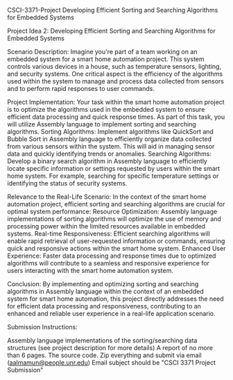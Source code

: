 CSCI-3371-Project
Developing Efficient Sorting and Searching Algorithms for Embedded Systems

Project Idea 2: Developing Efficient Sorting and Searching Algorithms for Embedded Systems

Scenario Description: Imagine you're part of a team working on an embedded system for a smart home automation project. This system controls various devices in a house, such as temperature sensors, lighting, and security systems. One critical aspect is the efficiency of the algorithms used within the system to manage and process data collected from sensors and to perform rapid responses to user commands.

Project Implementation: Your task within the smart home automation project is to optimize the algorithms used in the embedded system to ensure efficient data processing and quick response times. As part of this task, you will utilize Assembly language to implement sorting and searching algorithms. Sorting Algorithms: Implement algorithms like QuickSort and Bubble Sort in Assembly language to efficiently organize data collected from various sensors within the system. This will aid in managing sensor data and quickly identifying trends or anomalies. Searching Algorithms: Develop a binary search algorithm in Assembly language to efficiently locate specific information or settings requested by users within the smart home system. For example, searching for specific temperature settings or identifying the status of security systems.

Relevance to the Real-Life Scenario: In the context of the smart home automation project, efficient sorting and searching algorithms are crucial for optimal system performance: Resource Optimization: Assembly language implementations of sorting algorithms will optimize the use of memory and processing power within the limited resources available in embedded systems. Real-time Responsiveness: Efficient searching algorithms will enable rapid retrieval of user-requested information or commands, ensuring quick and responsive actions within the smart home system. Enhanced User Experience: Faster data processing and response times due to optimized algorithms will contribute to a seamless and responsive experience for users interacting with the smart home automation system.

Conclusion: By implementing and optimizing sorting and searching algorithms in Assembly language within the context of an embedded system for smart home automation, this project directly addresses the need for efficient data processing and responsiveness, contributing to an enhanced and reliable user experience in a real-life application scenario.

Submission Instructions:

Assembly language implementations of the sorting/searching data structures (see project description for more details)
A report of no more than 6 pages.
The source code.
Zip everything and submit via email (aalmamun@people.unr.edu) Email subject should be "CSCI 3371 Project Submission"

